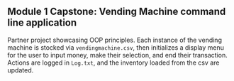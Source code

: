 ## Module 1 Capstone: Vending Machine command line application 

Partner project showcasing OOP principles. 
Each instance of the vending machine is stocked via `vendingmachine.csv`, then initializes a display menu for the user to input money, make their selection, and end their transaction. Actions are logged in `Log.txt`, and the inventory loaded from the csv are updated. 
